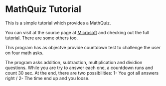 # MathQuiz Tutorial

<p>This is a simple tutorial which provides a MathQuiz. </p>
<p>You can visit at the source page at <a href="https://docs.microsoft.com/en-us/visualstudio/ide/tutorial-2-
create-a-timed-math-quiz?view=vs-2017">Microsoft</a> and checking out the full tutorial. There are some others too.</p>
<p>This program has as objectve provide countdown test to challenge the user on four math asks.</p>
<p>The program asks addition, subtraction, multiplication and dividion questions. While you are try to answer each one, 
a countdown runs and count 30 sec. At the end, there are two possibilities: 1- You got all answers right / 2- The 
time end up and you loose.</p>
